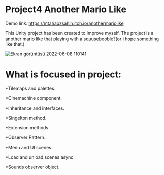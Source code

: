 # Project4 Another Mario Like
Demo link: https://mtahaozsahin.itch.io/anothermariolike

This Unity project has been created to improve myself. The project is a another mario like that playing with a squusebooble?(or i hope something like that.)

![Ekran görüntüsü 2022-06-08 110141](https://user-images.githubusercontent.com/87945619/172564403-86f9ff09-322f-4df6-abc4-292e93421e49.png)


# What is focused in project:

*Tilemaps and palettes.

*Cinemachine component.

*Inheritance and interfaces.

*Singelton method.

*Extension methods.

*Observer Pattern.

*Menu and UI scenes.

*Load and unload scenes async.

*Sounds observer object.

